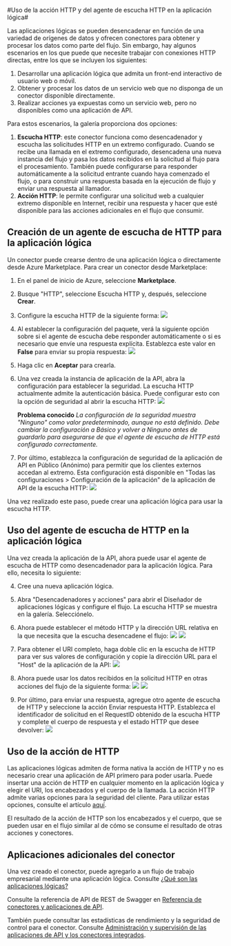 <properties
   pageTitle="Conector y agente de escucha de HTTP"
   description="Uso de la acción HTTP y del agente de escucha HTTP en la aplicación lógica"
   services="app-service\logic"
   documentationCenter=".net,nodejs,java"
   authors="anuragdalmia"
   manager="dwrede"
   editor=""/>

<tags
   ms.service="app-service-logic"
   ms.devlang="multiple"
   ms.topic="article"
   ms.tgt_pltfrm="na"
   ms.workload="integration"
   ms.date="08/19/2015"
   ms.author="prkumar"/>


#Uso de la acción HTTP y del agente de escucha HTTP en la aplicación lógica#

Las aplicaciones lógicas se pueden desencadenar en función de una variedad de orígenes de datos y ofrecen conectores para obtener y procesar los datos como parte del flujo. Sin embargo, hay algunos escenarios en los que puede que necesite trabajar con conexiones HTTP directas, entre los que se incluyen los siguientes:

1.	Desarrollar una aplicación lógica que admita un front-end interactivo de usuario web o móvil.
2.	Obtener y procesar los datos de un servicio web que no disponga de un conector disponible directamente.
3.	Realizar acciones ya expuestas como un servicio web, pero no disponibles como una aplicación de API.


Para estos escenarios, la galería proporciona dos opciones:

1. **Escucha HTTP**: este conector funciona como desencadenador y escucha las solicitudes HTTP en un extremo configurado. Cuando se recibe una llamada en el extremo configurado, desencadena una nueva instancia del flujo y pasa los datos recibidos en la solicitud al flujo para el procesamiento. También puede configurarse para responder automáticamente a la solicitud entrante cuando haya comenzado el flujo, o para construir una respuesta basada en la ejecución de flujo y enviar una respuesta al llamador.
2. **Acción HTTP**: le permite configurar una solicitud web a cualquier extremo disponible en Internet, recibir una respuesta y hacer que esté disponible para las acciones adicionales en el flujo que consumir.

## Creación de un agente de escucha de HTTP para la aplicación lógica
Un conector puede crearse dentro de una aplicación lógica o directamente desde Azure Marketplace. Para crear un conector desde Marketplace:

1. En el panel de inicio de Azure, seleccione **Marketplace**.
2. Busque "HTTP", seleccione Escucha HTTP y, después, seleccione **Crear**.
3.	Configure la escucha HTTP de la siguiente forma: ![][1]

4.	Al establecer la configuración del paquete, verá la siguiente opción sobre si el agente de escucha debe responder automáticamente o si es necesario que envíe una respuesta explícita. Establezca este valor en **False** para enviar su propia respuesta: ![][2]

5.	Haga clic en **Aceptar** para crearla.
6.	Una vez creada la instancia de aplicación de la API, abra la configuración para establecer la seguridad. La escucha HTTP actualmente admite la autenticación básica. Puede configurar esto con la opción de seguridad al abrir la escucha HTTP: ![][3]
  
	**Problema conocido** *La configuración de la seguridad muestra "Ninguno" como valor predeterminado, aunque no está definido. Debe cambiar la configuración a Básico y volver a Ninguno antes de guardarlo para asegurarse de que el agente de escucha de HTTP está configurado correctamente.*

7. Por último, establezca la configuración de seguridad de la aplicación de API en Público (Anónimo) para permitir que los clientes externos accedan al extremo. Esta configuración está disponible en "Todas las configuraciones > Configuración de la aplicación" de la aplicación de API de la escucha HTTP: ![][10]

Una vez realizado este paso, puede crear una aplicación lógica para usar la escucha HTTP.

## Uso del agente de escucha de HTTP en la aplicación lógica
Una vez creada la aplicación de la API, ahora puede usar el agente de escucha de HTTP como desencadenador para la aplicación lógica. Para ello, necesita lo siguiente:

4.	Cree una nueva aplicación lógica.
5.	Abra "Desencadenadores y acciones" para abrir el Diseñador de aplicaciones lógicas y configure el flujo. La escucha HTTP se muestra en la galería. Selecciónelo.
6.	Ahora puede establecer el método HTTP y la dirección URL relativa en la que necesita que la escucha desencadene el flujo: ![][4] ![][5]

7.	Para obtener el URI completo, haga doble clic en la escucha de HTTP para ver sus valores de configuración y copie la dirección URL para el "Host" de la aplicación de la API: ![][6]
8.	Ahora puede usar los datos recibidos en la solicitud HTTP en otras acciones del flujo de la siguiente forma: ![][7] ![][8]
9.	Por último, para enviar una respuesta, agregue otro agente de escucha de HTTP y seleccione la acción Enviar respuesta HTTP. Establezca el identificador de solicitud en el RequestID obtenido de la escucha HTTP y complete el cuerpo de respuesta y el estado HTTP que desee devolver: ![][9]

## Uso de la acción de HTTP
Las aplicaciones lógicas admiten de forma nativa la acción de HTTP y no es necesario crear una aplicación de API primero para poder usarla. Puede insertar una acción de HTTP en cualquier momento en la aplicación lógica y elegir el URI, los encabezados y el cuerpo de la llamada. La acción HTTP admite varias opciones para la seguridad del cliente. Para utilizar estas opciones, consulte el artículo [aquí](http://aka.ms/logicapphttpauth).

El resultado de la acción de HTTP son los encabezados y el cuerpo, que se pueden usar en el flujo similar al de cómo se consume el resultado de otras acciones y conectores.

## Aplicaciones adicionales del conector
Una vez creado el conector, puede agregarlo a un flujo de trabajo empresarial mediante una aplicación lógica. Consulte [¿Qué son las aplicaciones lógicas?](app-service-logic-what-are-logic-apps.md)

Consulte la referencia de API de REST de Swagger en [Referencia de conectores y aplicaciones de API](http://go.microsoft.com/fwlink/p/?LinkId=529766).

También puede consultar las estadísticas de rendimiento y la seguridad de control para el conector. Consulte [Administración y supervisión de las aplicaciones de API y los conectores integrados](app-service-logic-monitor-your-connectors.md).

<!--Image references-->
[1]: ./media/app-service-logic-connector-http/1.png
[2]: ./media/app-service-logic-connector-http/2.png
[3]: ./media/app-service-logic-connector-http/3.png
[4]: ./media/app-service-logic-connector-http/4.png
[5]: ./media/app-service-logic-connector-http/5.png
[6]: ./media/app-service-logic-connector-http/6.png
[7]: ./media/app-service-logic-connector-http/7.png
[8]: ./media/app-service-logic-connector-http/8.png
[9]: ./media/app-service-logic-connector-http/9.png
[10]: ./media/app-service-logic-connector-http/10.png

<!---HONumber=August15_HO8-->
